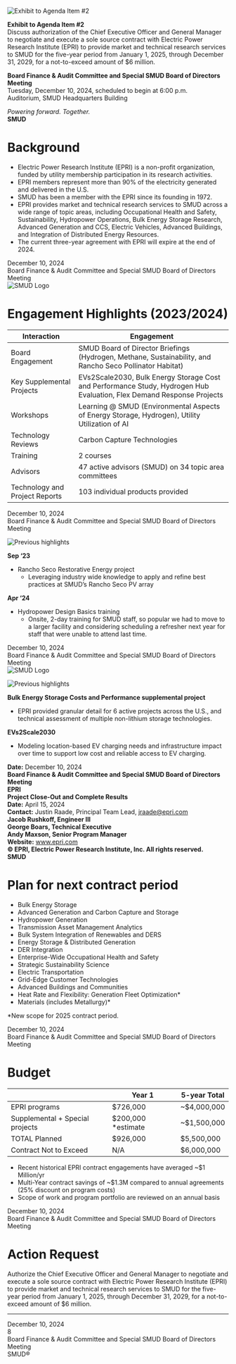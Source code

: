 <!-- Page 1 -->
![Exhibit to Agenda Item #2](https://via.placeholder.com/1365x768.png?text=Exhibit+to+Agenda+Item+%232)

**Exhibit to Agenda Item #2**  
Discuss authorization of the Chief Executive Officer and General Manager to negotiate and execute a sole source contract with Electric Power Research Institute (EPRI) to provide market and technical research services to SMUD for the five-year period from January 1, 2025, through December 31, 2029, for a not-to-exceed amount of $6 million.

**Board Finance & Audit Committee and Special SMUD Board of Directors Meeting**  
Tuesday, December 10, 2024, scheduled to begin at 6:00 p.m.  
Auditorium, SMUD Headquarters Building  

*Powering forward. Together.*  
**SMUD**
<!-- Page 2 -->
# Background
- Electric Power Research Institute (EPRI) is a non-profit organization, funded by utility membership participation in its research activities.
- EPRI members represent more than 90% of the electricity generated and delivered in the U.S.
- SMUD has been a member with the EPRI since its founding in 1972.
- EPRI provides market and technical research services to SMUD across a wide range of topic areas, including Occupational Health and Safety, Sustainability, Hydropower Operations, Bulk Energy Storage Research, Advanced Generation and CCS, Electric Vehicles, Advanced Buildings, and Integration of Distributed Energy Resources.
- The current three-year agreement with EPRI will expire at the end of 2024.

December 10, 2024  
Board Finance & Audit Committee and Special SMUD Board of Directors Meeting  
![SMUD Logo](https://www.smud.org)
<!-- Page 3 -->
# Engagement Highlights (2023/2024)

| Interaction                     | Engagement                                                                                                           |
|----------------------------------|---------------------------------------------------------------------------------------------------------------------|
| Board Engagement                 | SMUD Board of Director Briefings (Hydrogen, Methane, Sustainability, and Rancho Seco Pollinator Habitat)            |
| Key Supplemental Projects        | EVs2Scale2030, Bulk Energy Storage Cost and Performance Study, Hydrogen Hub Evaluation, Flex Demand Response Projects |
| Workshops                        | Learning @ SMUD (Environmental Aspects of Energy Storage, Hydrogen), Utility Utilization of AI                     |
| Technology Reviews               | Carbon Capture Technologies                                                                                         |
| Training                         | 2 courses                                                                                                          |
| Advisors                         | 47 active advisors (SMUD) on 34 topic area committees                                                              |
| Technology and Project Reports   | 103 individual products provided                                                                                   |

December 10, 2024  
Board Finance & Audit Committee and Special SMUD Board of Directors Meeting
<!-- Page 4 -->
![Previous highlights](https://via.placeholder.com/1365x768.png?text=Previous+highlights)

**Sep ‘23**
- Rancho Seco Restorative Energy project
  - Leveraging industry wide knowledge to apply and refine best practices at SMUD’s Rancho Seco PV array

**Apr ‘24**
- Hydropower Design Basics training
  - Onsite, 2-day training for SMUD staff, so popular we had to move to a larger facility and considering scheduling a refresher next year for staff that were unable to attend last time.

December 10, 2024  
Board Finance & Audit Committee and Special SMUD Board of Directors Meeting  
![SMUD Logo](https://via.placeholder.com/100x50.png?text=SMUD)
<!-- Page 5 -->
![Previous highlights](https://www.epri.com/eRoadMAP)

**Bulk Energy Storage Costs and Performance supplemental project**
- EPRI provided granular detail for 6 active projects across the U.S., and technical assessment of multiple non-lithium storage technologies.

**EVs2Scale2030**
- Modeling location-based EV charging needs and infrastructure impact over time to support low cost and reliable access to EV charging.

**Date:** December 10, 2024  
**Board Finance & Audit Committee and Special SMUD Board of Directors Meeting**  
**EPRI**  
**Project Close-Out and Complete Results**  
**Date:** April 15, 2024  
**Contact:** Justin Raade, Principal Team Lead, jraade@epri.com  
**Jacob Rushkoff, Engineer III**  
**George Boars, Technical Executive**  
**Andy Maxson, Senior Program Manager**  
**Website:** www.epri.com  
**© EPRI, Electric Power Research Institute, Inc. All rights reserved.**  
**SMUD**
<!-- Page 6 -->
# Plan for next contract period
- Bulk Energy Storage
- Advanced Generation and Carbon Capture and Storage
- Hydropower Generation
- Transmission Asset Management Analytics
- Bulk System Integration of Renewables and DERS
- Energy Storage & Distributed Generation
- DER Integration
- Enterprise-Wide Occupational Health and Safety
- Strategic Sustainability Science
- Electric Transportation
- Grid-Edge Customer Technologies
- Advanced Buildings and Communities
- Heat Rate and Flexibility: Generation Fleet Optimization*
- Materials (includes Metallurgy)*

*New scope for 2025 contract period.

December 10, 2024  
Board Finance & Audit Committee and Special SMUD Board of Directors Meeting
<!-- Page 7 -->
# Budget

|                     | Year 1      | 5-year Total  |
|---------------------|-------------|---------------|
| EPRI programs        | $726,000    | ~$4,000,000   |
| Supplemental + Special projects | $200,000 *estimate | ~$1,500,000   |
| TOTAL Planned        | $926,000    | $5,500,000    |
| Contract Not to Exceed | N/A       | $6,000,000    |

- Recent historical EPRI contract engagements have averaged ~$1 Million/yr
- Multi-Year contract savings of ~$1.3M compared to annual agreements (25% discount on program costs)
- Scope of work and program portfolio are reviewed on an annual basis

December 10, 2024  
Board Finance & Audit Committee and Special SMUD Board of Directors Meeting
<!-- Page 8 -->
# Action Request

Authorize the Chief Executive Officer and General Manager to negotiate and execute a sole source contract with Electric Power Research Institute (EPRI) to provide market and technical research services to SMUD for the five-year period from January 1, 2025, through December 31, 2029, for a not-to-exceed amount of $6 million.

---

December 10, 2024  
8  
Board Finance & Audit Committee and Special SMUD Board of Directors Meeting  
SMUD®
